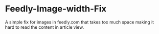 # Feedly-Image-width-Fix
A simple fix for images in feedly.com that takes too much space making it hard to read the content in article view.
